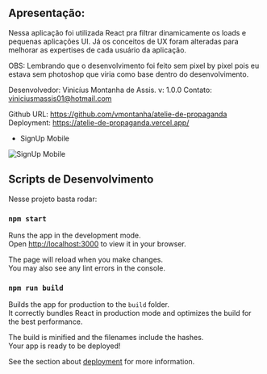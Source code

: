 ## Apresentação:

Nessa aplicação foi utilizada React pra filtrar dinamicamente os loads e pequenas aplicações UI. 
Já os conceitos de UX foram alteradas para melhorar as expertises de cada usuário da aplicação. 

OBS: Lembrando que o desenvolvimento foi feito sem pixel by pixel pois eu estava sem photoshop que viria como base dentro do desenvolvimento. 

Desenvolvedor: Vinicíus Montanha de Assis.
v: 1.0.0
Contato: viniciusmassis01@hotmail.com

Github URL: https://github.com/vmontanha/atelie-de-propaganda
Deployment: https://atelie-de-propaganda.vercel.app/

* SignUp Mobile

![SignUp Mobile](/src/layout/atelie-de-propaganda.vercel.app_.png)

## Scripts de Desenvolvimento

Nesse projeto basta rodar:

### `npm start`

Runs the app in the development mode.\
Open [http://localhost:3000](http://localhost:3000) to view it in your browser.

The page will reload when you make changes.\
You may also see any lint errors in the console.

### `npm run build`

Builds the app for production to the `build` folder.\
It correctly bundles React in production mode and optimizes the build for the best performance.

The build is minified and the filenames include the hashes.\
Your app is ready to be deployed!

See the section about [deployment](https://facebook.github.io/create-react-app/docs/deployment) for more information.